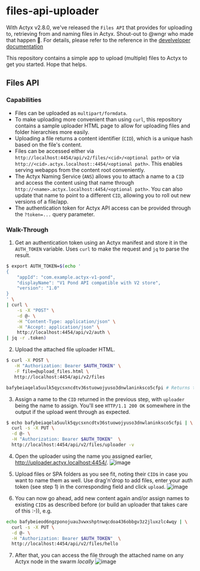 # files-api-uploader
With Actyx v2.8.0, we've released the `Files API` that provides for uploading to, retrieving from and naming files in Actyx. Shout-out to @wngr who made that happen :pray:. For details, please refer to the reference in the [develveloper documentation](https://developer.actyx.com/docs/reference/files-api)

This repository contains a simple app to upload (multiple) files to Actyx to get you started. Hope that helps.

## Files API

### Capabilities
* Files can be uploaded as `multipart/formdata`. 
* To make uploading more convenient than using `curl`, this repository contains a sample uploader HTML page to allow for uploading files and folder hierarchies more easily.
* Uploading a file returns a content identifier (`CID`), which is a unique hash based on the file's content.
* Files can be accessed either via
  `http://localhost:4454/api/v2/files/<cid>/<optional path>` or via
  `http://<cid>.actyx.localhost::4454/<optional path>`. This enables serving
  webapps from the content root conveniently.
* The Actyx Naming Service (`ANS`) allows you to attach a name to a `CID` and access the content using that name through `http://<name>.actyx.localhost:4454/<optional path>`. You can also update that name to point to a different `CID`, allowing you to roll out new versions of a file/app.
* The authentication token for Actyx API access can be provided through the `?token=...` query parameter.

### Walk-Through
1. Get an authentication token using an Actyx manifest and store it in the `AUTH_TOKEN` variable. Uses `curl` to make the request and `jq` to parse the result.
```bash
$ export AUTH_TOKEN=$(echo '
{
    "appId": "com.example.actyx-v1-pond",
    "displayName": "V1 Pond API compatible with V2 store",
    "version": "1.0"
}
' \
| curl \
    -s -X "POST" \
    -d @- \
    -H "Content-Type: application/json" \
    -H "Accept: application/json" \
    http://localhost:4454/api/v2/auth \
| jq -r .token)
```

2. Upload the attached file uploader HTML.
```bash
$ curl -X POST \
   -H "Authorization: Bearer $AUTH_TOKEN" \
   -F file=@upload_files.html \
   http://localhost:4454/api/v2/files

bafybeiaqela5uulk5qycsxncdtv36stuowojyuso3dnwlaninksco5cfpi # Returns the CID of the uploaded file
```
3. Assign a name to the `CID` returned in the previous step, with `uploader` being the name to assign. You'll see `HTTP/1.1 200 OK` somewhere in the output if the upload went through as expected.
```bash
$ echo bafybeiaqela5uulk5qycsxncdtv36stuowojyuso3dnwlaninksco5cfpi | \
  curl -s -X PUT \
  -d @- \
  -H "Authorization: Bearer $AUTH_TOKEN"  \
  http://localhost:4454/api/v2/files/uploader -v
```
4. Open the uploader using the name you assigned earlier, http://uploader.actyx.localhost:4454/.
![image](https://user-images.githubusercontent.com/189410/140385019-60db97b2-8374-4d35-8aa2-dde98ac877d2.png)

5. Upload files or SPA folders as you see fit, noting their `CID`s in case you want to name them as well. Use drag'n'drop to add files, enter your auth token (see step 1) in the corresponding field and click `upload`.
![image](https://user-images.githubusercontent.com/189410/140385146-8c6ef8ae-1a38-4f80-b3bc-66d42bbad4be.png)

6. You can now go ahead, add new content again and/or assign names to existing `CID`s as described before (or build an uploader that takes care of this :-)), e.g.
```bash
echo bafybeieod6ngzponojuau3vwxshptnwqcdoa436obbgv3z2jluxzlc4wqy | \
  curl -s -X PUT \
  -d @- \
  -H "Authorization: Bearer $AUTH_TOKEN"  \
  http://localhost:4454/api/v2/files/hello
```

7. After that, you can access the file through the attached name on any Actyx node in the swarm _locally_
![image](https://user-images.githubusercontent.com/189410/140385228-37bf58c0-7a8d-4c74-a0b0-4fb15b4a40a4.png)


